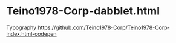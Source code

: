 # Teino1978-Corp-dabblet.html
Typography
https://github.com/Teino1978-Corp/Teino1978-Corp-index.html-codepen
